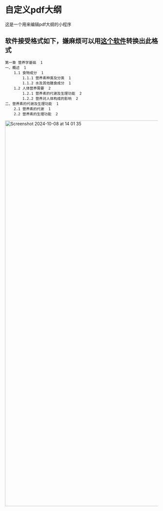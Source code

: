 # 自定义pdf大纲

这是一个用来编辑pdf大纲的小程序

## 软件接受格式如下，嫌麻烦可以用[这个软件](https://github.com/introvert24312/dingzhen)转换出此格式
```
第一章 营养学基础  1
一、概述  1
    1.1 食物成分  1
        1.1.1 营养素种类及分类  1
        1.1.2 水及其他膳食成分  1
    1.2 人体营养需要  2
        1.2.1 营养素的代谢及生理功能  2
        1.2.2 营养对人体构成的影响  2
二、营养素的代谢及生理功能  1
    2.1 营养素的代谢  1
    2.2 营养素的生理功能  2
```
<img width="1273" alt="Screenshot 2024-10-08 at 14 01 35" src="https://github.com/user-attachments/assets/eb4c97c4-6b9a-40e0-8437-6d77d44c967a">
